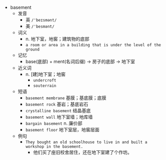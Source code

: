 - basement
  - 发音
    - 英 `/'beɪsmənt/`
    - 美 `/'besmənt/`
  - 词义
    - n. 地下室，地窖；建筑物的底部
    - `a room or area in a building that is under the level of the ground`
  - 记忆
    - base(底部) + ment(名词后缀) → 房子的底部 → 地下室
  - 近义词
    - n. [建]地下室；地窖
      - `undercroft`
      - `souterrain`
  - 短语
    - `basement membrane` 基膜；基底膜；底膜 
    - `basement rock` 基岩；基底岩石 
    - `crystalline basement` 结晶基底 
    - `basement wall` 地下室墙；地库墙 
    - `bargain basement` n. 廉价部 
    - `basement floor` 地下室层，地窖层面 
  - 例句
    - `They bought an old schoolhouse to live in and built a workshop in the basement.`
      - 他们买了座旧校舍居住，还在地下室建了个作坊。

